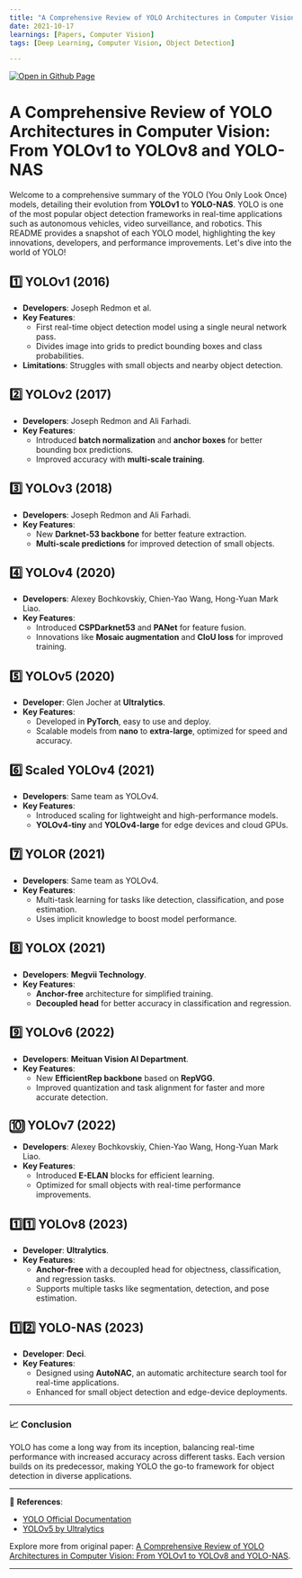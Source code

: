 ```yaml
--- 
title: "A Comprehensive Review of YOLO Architectures in Computer Vision: From YOLOv1 to YOLOv8 and YOLO-NAS"
date: 2021-10-17
learnings: [Papers, Computer Vision] 
tags: [Deep Learning, Computer Vision, Object Detection]

---
```


[![Open in Github Page](https://img.shields.io/badge/Hosted_with-GitHub_Pages-blue?logo=github&logoColor=white)](https://github.com/AbhijitMore/Deep-Learning-Research-Papers)
<br>


# A Comprehensive Review of YOLO Architectures in Computer Vision: From YOLOv1 to YOLOv8 and YOLO-NAS

Welcome to a comprehensive summary of the YOLO (You Only Look Once) models, detailing their evolution from **YOLOv1** to **YOLO-NAS**. YOLO is one of the most popular object detection frameworks in real-time applications such as autonomous vehicles, video surveillance, and robotics. This README provides a snapshot of each YOLO model, highlighting the key innovations, developers, and performance improvements. Let's dive into the world of YOLO!

## 1️⃣ YOLOv1 (2016)
- **Developers**: Joseph Redmon et al.
- **Key Features**: 
  - First real-time object detection model using a single neural network pass.
  - Divides image into grids to predict bounding boxes and class probabilities.
- **Limitations**: Struggles with small objects and nearby object detection.
  
## 2️⃣ YOLOv2 (2017)
- **Developers**: Joseph Redmon and Ali Farhadi.
- **Key Features**: 
  - Introduced **batch normalization** and **anchor boxes** for better bounding box predictions.
  - Improved accuracy with **multi-scale training**.
  
## 3️⃣ YOLOv3 (2018)
- **Developers**: Joseph Redmon and Ali Farhadi.
- **Key Features**: 
  - New **Darknet-53 backbone** for better feature extraction.
  - **Multi-scale predictions** for improved detection of small objects.

## 4️⃣ YOLOv4 (2020)
- **Developers**: Alexey Bochkovskiy, Chien-Yao Wang, Hong-Yuan Mark Liao.
- **Key Features**: 
  - Introduced **CSPDarknet53** and **PANet** for feature fusion.
  - Innovations like **Mosaic augmentation** and **CIoU loss** for improved training.
  
## 5️⃣ YOLOv5 (2020)
- **Developer**: Glen Jocher at **Ultralytics**.
- **Key Features**: 
  - Developed in **PyTorch**, easy to use and deploy.
  - Scalable models from **nano** to **extra-large**, optimized for speed and accuracy.
  
## 6️⃣ Scaled YOLOv4 (2021)
- **Developers**: Same team as YOLOv4.
- **Key Features**: 
  - Introduced scaling for lightweight and high-performance models.
  - **YOLOv4-tiny** and **YOLOv4-large** for edge devices and cloud GPUs.

## 7️⃣ YOLOR (2021)
- **Developers**: Same team as YOLOv4.
- **Key Features**: 
  - Multi-task learning for tasks like detection, classification, and pose estimation.
  - Uses implicit knowledge to boost model performance.

## 8️⃣ YOLOX (2021)
- **Developers**: **Megvii Technology**.
- **Key Features**: 
  - **Anchor-free** architecture for simplified training.
  - **Decoupled head** for better accuracy in classification and regression.

## 9️⃣ YOLOv6 (2022)
- **Developers**: **Meituan Vision AI Department**.
- **Key Features**: 
  - New **EfficientRep backbone** based on **RepVGG**.
  - Improved quantization and task alignment for faster and more accurate detection.

## 🔟 YOLOv7 (2022)
- **Developers**: Alexey Bochkovskiy, Chien-Yao Wang, Hong-Yuan Mark Liao.
- **Key Features**: 
  - Introduced **E-ELAN** blocks for efficient learning.
  - Optimized for small objects with real-time performance improvements.

## 1️⃣1️⃣ YOLOv8 (2023)
- **Developer**: **Ultralytics**.
- **Key Features**: 
  - **Anchor-free** with a decoupled head for objectness, classification, and regression tasks.
  - Supports multiple tasks like segmentation, detection, and pose estimation.

## 1️⃣2️⃣ YOLO-NAS (2023)
- **Developer**: **Deci**.
- **Key Features**: 
  - Designed using **AutoNAC**, an automatic architecture search tool for real-time applications.
  - Enhanced for small object detection and edge-device deployments.

---

### 📈 **Conclusion**
YOLO has come a long way from its inception, balancing real-time performance with increased accuracy across different tasks. Each version builds on its predecessor, making YOLO the go-to framework for object detection in diverse applications.

---
🔗 **References**:
- [YOLO Official Documentation](https://pjreddie.com/darknet/yolo/)
- [YOLOv5 by Ultralytics](https://github.com/ultralytics/yolov5)

Explore more from original paper: [A Comprehensive Review of YOLO Architectures in Computer Vision: From YOLOv1 to YOLOv8 and YOLO-NAS](https://arxiv.org/pdf/2304.00501).

---

